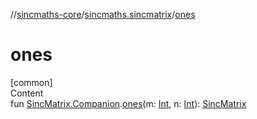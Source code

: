 //[sincmaths-core](../../index.md)/[sincmaths.sincmatrix](index.md)/[ones](ones.md)



# ones  
[common]  
Content  
fun [SincMatrix.Companion](../sincmaths/-sinc-matrix/-companion/index.md).[ones](ones.md)(m: [Int](https://kotlinlang.org/api/latest/jvm/stdlib/kotlin/-int/index.html), n: [Int](https://kotlinlang.org/api/latest/jvm/stdlib/kotlin/-int/index.html)): [SincMatrix](../sincmaths/-sinc-matrix/index.md)  



